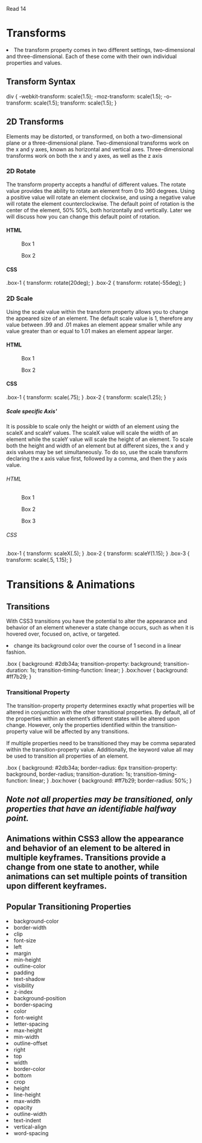  Read 14

# Transforms

<li> The transform property comes in two different settings, two-dimensional and three-dimensional. Each of these come with their own individual properties and values. </li>

## Transform Syntax

 div {
  -webkit-transform: scale(1.5);
     -moz-transform: scale(1.5);
       -o-transform: scale(1.5);
          transform: scale(1.5);
}

## 2D Transforms

<p> Elements may be distorted, or transformed, on both a two-dimensional plane or a three-dimensional plane. Two-dimensional transforms work on the x and y axes, known as horizontal and vertical axes. Three-dimensional transforms work on both the x and y axes, as well as the z axis </p>

### 2D Rotate
<p> The transform property accepts a handful of different values. The rotate value provides the ability to rotate an element from 0 to 360 degrees. Using a positive value will rotate an element clockwise, and using a negative value will rotate the element counterclockwise. The default point of rotation is the center of the element, 50% 50%, both horizontally and vertically. Later we will discuss how you can change this default point of rotation. </p>

#### HTML
<figure class="box-1">Box 1</figure>
<figure class="box-2">Box 2</figure>

#### CSS
.box-1 {
  transform: rotate(20deg);
}
.box-2 {
  transform: rotate(-55deg);
}

### 2D Scale
<p> Using the scale value within the transform property allows you to change the appeared size of an element. The default scale value is 1, therefore any value between .99 and .01 makes an element appear smaller while any value greater than or equal to 1.01 makes an element appear larger. </p>


 #### HTML
 <figure class="box-1">Box 1</figure>
 <figure class="box-2">Box 2</figure>

#### CSS
.box-1 {
  transform: scale(.75);
}
.box-2 {
  transform: scale(1.25);
}

 ##### Scale specific Axis'
 <p> It is possible to scale only the height or width of an element using the scaleX and scaleY values. The scaleX value will scale the width of an element while the scaleY value will scale the height of an element. To scale both the height and width of an element but at different sizes, the x and y axis values may be set simultaneously. To do so, use the scale transform declaring the x axis value first, followed by a comma, and then the y axis value. </p> 
 
 ###### HTML
<figure class="box-1">Box 1</figure>
<figure class="box-2">Box 2</figure>
<figure class="box-3">Box 3</figure>

###### CSS
.box-1 {
  transform: scaleX(.5);
}
.box-2 {
  transform: scaleY(1.15);
}
.box-3 {
  transform: scale(.5, 1.15);
}

# Transitions & Animations

## Transitions
 <p> With CSS3 transitions you have the potential to alter the appearance and behavior of an element whenever a state change occurs, such as when it is hovered over, focused on, active, or targeted. </p>
 
 <li> change its background color over the course of 1 second in a linear fashion. </li>
 
.box {
  background: #2db34a;
  transition-property: background;
  transition-duration: 1s;
  transition-timing-function: linear;
}
.box:hover {
  background: #ff7b29;
}

### Transitional Property
<p> The transition-property property determines exactly what properties will be altered in conjunction with the other transitional properties. By default, all of the properties within an element’s different states will be altered upon change. However, only the properties identified within the transition-property value will be affected by any transitions. </p>

<p> If multiple properties need to be transitioned they may be comma separated within the transition-property value. Additionally, the keyword value all may be used to transition all properties of an element. </p>

.box {
    background: #2db34a;
    border-radius: 6px
    transition-property: background, border-radius;
    transition-duration: 1s;
    transition-timing-function: linear;
  }
  .box:hover {
    background: #ff7b29;
    border-radius: 50%;
  }

## ***Note not all properties may be transitioned, only properties that have an identifiable halfway point.*** 




## Animations within CSS3 allow the appearance and behavior of an element to be altered in multiple keyframes. Transitions provide a change from one state to another, while animations can set multiple points of transition upon different keyframes.

## Popular Transitioning Properties

<li>background-color</li>
<li>border-width</li>
<li>clip</li>
<li>font-size</li>
<li>left</li>
<li>margin</li>
<li>min-height</li>
<li>outline-color</li>
<li>padding</li>
<li>text-shadow</li>
<li>visibility</li>
<li>z-index</li>
<li>background-position</li>
<li>border-spacing</li>
<li>color</li>
<li>font-weight</li>
<li>letter-spacing</li>
<li>max-height</li>
<li>min-width</li>
<li>outline-offset</li>
<li>right</li>
<li>top</li>
<li>width</li>
<li>border-color</li>
<li>bottom</li>
<li>crop</li>
<li>height</li>
<li>line-height</li>
<li>max-width</li>
<li>opacity</li>
<li>outline-width</li>
<li>text-indent</li>
<li>vertical-align</li>
<li>word-spacing</li>

